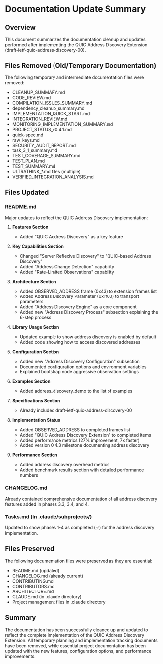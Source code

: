 # Documentation Update Summary

## Overview
This document summarizes the documentation cleanup and updates performed after implementing the QUIC Address Discovery Extension (draft-ietf-quic-address-discovery-00).

## Files Removed (Old/Temporary Documentation)
The following temporary and intermediate documentation files were removed:
- CLEANUP_SUMMARY.md
- CODE_REVIEW.md  
- COMPILATION_ISSUES_SUMMARY.md
- dependency_cleanup_summary.md
- IMPLEMENTATION_QUICK_START.md
- INTEGRATION_REVIEW.md
- MONITORING_IMPLEMENTATION_SUMMARY.md
- PROJECT_STATUS_v0.4.1.md
- quick-spec.md
- raw_keys.md
- SECURITY_AUDIT_REPORT.md
- task_3_1_summary.md
- TEST_COVERAGE_SUMMARY.md
- TEST_PLAN.md
- TEST_SUMMARY.md
- ULTRATHINK_*.md files (multiple)
- VERIFIED_INTEGRATION_ANALYSIS.md

## Files Updated

### README.md
Major updates to reflect the QUIC Address Discovery implementation:

1. **Features Section**
   - Added "QUIC Address Discovery" as a key feature
   
2. **Key Capabilities Section**
   - Changed "Server Reflexive Discovery" to "QUIC-based Address Discovery"
   - Added "Address Change Detection" capability
   - Added "Rate-Limited Observations" capability

3. **Architecture Section**
   - Added OBSERVED_ADDRESS frame (0x43) to extension frames list
   - Added Address Discovery Parameter (0x1f00) to transport parameters
   - Added "Address Discovery Engine" as a core component
   - Added new "Address Discovery Process" subsection explaining the 6-step process

4. **Library Usage Section**
   - Updated example to show address discovery is enabled by default
   - Added code showing how to access discovered addresses

5. **Configuration Section**
   - Added new "Address Discovery Configuration" subsection
   - Documented configuration options and environment variables
   - Explained bootstrap node aggressive observation settings

6. **Examples Section**
   - Added address_discovery_demo to the list of examples

7. **Specifications Section**
   - Already included draft-ietf-quic-address-discovery-00

8. **Implementation Status**
   - Added OBSERVED_ADDRESS to completed frames list
   - Added "QUIC Address Discovery Extension" to completed items
   - Added performance metrics (27% improvement, 7x faster)
   - Added version 0.4.3 milestone documenting address discovery

9. **Performance Section**
   - Added address discovery overhead metrics
   - Added benchmark results section with detailed performance numbers

### CHANGELOG.md
Already contained comprehensive documentation of all address discovery features added in phases 3.3, 3.4, and 4.

### Tasks.md (in .claude/subprojects/)
Updated to show phases 1-4 as completed (✅) for the address discovery implementation.

## Files Preserved
The following documentation files were preserved as they are essential:
- README.md (updated)
- CHANGELOG.md (already current)
- CONTRIBUTING.md
- CONTRIBUTORS.md  
- ARCHITECTURE.md
- CLAUDE.md (in .claude directory)
- Project management files in .claude directory

## Summary
The documentation has been successfully cleaned up and updated to reflect the complete implementation of the QUIC Address Discovery Extension. All temporary planning and implementation tracking documents have been removed, while essential project documentation has been updated with the new features, configuration options, and performance improvements.